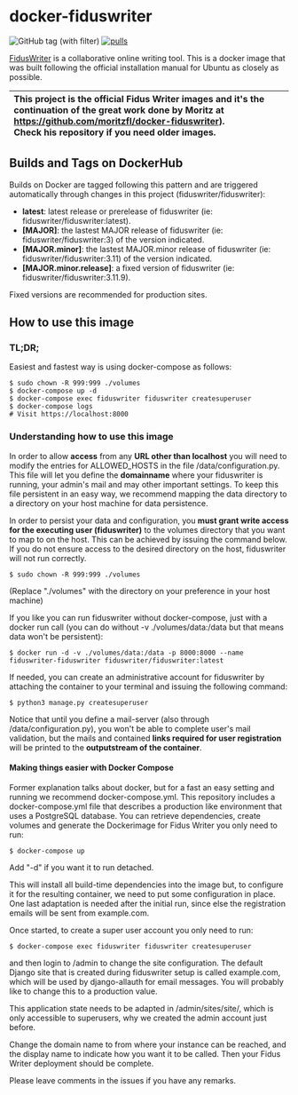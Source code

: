 # docker-fiduswriter

![GitHub tag (with filter)](https://img.shields.io/github/v/tag/fiduswriter/fiduswriter)
[![pulls](https://img.shields.io/docker/pulls/fiduswriter/fiduswriter.svg)](https://hub.docker.com/r/fiduswriter/fiduswriter/)

[FidusWriter](https://github.com/fiduswriter/fiduswriter) is a collaborative online writing tool. This is a docker image that was built following the official installation manual for Ubuntu as closely as possible.

| This project is the official Fidus Writer images and it's the continuation of the great work done by Moritz at https://github.com/moritzfl/docker-fiduswriter). <br /> Check his repository if you need older images. |
|:---|

## Builds and Tags on DockerHub

Builds on Docker are tagged following this pattern and are triggered automatically through changes in this project (fiduswriter/fiduswriter):

- __latest__: latest release or prerelease of fiduswriter (ie: fiduswriter/fiduswriter:latest).
- __[MAJOR]__: the lastest MAJOR release of fiduswriter (ie: fiduswriter/fiduswriter:3) of the version indicated.
- __[MAJOR.minor]__: the lastest MAJOR.minor release of fiduswriter (ie: fiduswriter/fiduswriter:3.11) of the version indicated.
- __[MAJOR.minor.release]__: a fixed version of fiduswriter (ie: fiduswriter/fiduswriter:3.11.9).

Fixed versions are recommended for production sites.

## How to use this image

### TL;DR;

Easiest and fastest way is using docker-compose as follows:

```
$ sudo chown -R 999:999 ./volumes 
$ docker-compose up -d
$ docker-compose exec fiduswriter fiduswriter createsuperuser
$ docker-compose logs
# Visit https://localhost:8000
```

### Understanding how to use this image

In order to allow __access__ from any __URL other than localhost__ you will need to modify the entries for ALLOWED_HOSTS in the file /data/configuration.py. 
This file will let you define the __domainname__ where your fiduswriter is running, your admin's mail and may other important settings.
To keep this file persistent in an easy way, we recommend mapping the data directory to a directory on your host machine for data persistence.

In order to persist your data and configuration, you __must grant write access for the executing user (fiduswriter)__ to the volumes directory that you want to map to on the host. 
This can be achieved by issuing the command below. If you do not ensure access to the desired directory on the host, fiduswriter will not run correctly.

~~~~
$ sudo chown -R 999:999 ./volumes
~~~~

(Replace "./volumes" with the directory on your preference in your host machine)

If you like you can run fiduswriter without docker-compose, just with a docker run call (you can do without -v ./volumes/data:/data but that means data won't be persistent): 

~~~~
$ docker run -d -v ./volumes/data:/data -p 8000:8000 --name fiduswriter-fiduswriter fiduswriter/fiduswriter:latest
~~~~

If needed, you can create an administrative account for fiduswriter by attaching the container to your terminal and issuing the following command:

~~~~
$ python3 manage.py createsuperuser
~~~~

Notice that until you define a mail-server (also through /data/configuration.py), you won't be able to complete user's mail validation, but the mails and contained __links required for user registration__ will be printed to the __outputstream of the container__.


#### Making things easier with  Docker Compose

Former explanation talks about docker, but for a fast an easy setting and running we recommend docker-compose.yml.
This repository includes a docker-compose.yml file that describes a production like environment that uses a PostgreSQL database. 
You can retrieve dependencies, create volumes and generate the Dockerimage for Fidus Writer you only need to run:

```
$ docker-compose up 
```

Add "-d" if you want it to run detached.

This will install all build-time dependencies into the image but, to configure it for the resulting container, we need to put some configuration in place. 
One last adaptation is needed after the initial run, since else the registration emails will be sent from example.com.

Once started, to create a super user account you only need to run:
```
$ docker-compose exec fiduswriter fiduswriter createsuperuser
```

and then login to /admin to change the site configuration. 
The default Django site that is created during fiduswriter setup is called example.com, which will be used by django-allauth for email messages. 
You will probably like to change this to a production value.

This application state needs to be adapted in /admin/sites/site/, which is only accessible to superusers, why we created the admin account just before.

Change the domain name to from where your instance can be reached, and the display name to indicate how you want it to be called. Then your Fidus Writer deployment should be complete.

Please leave comments in the issues if you have any remarks.
